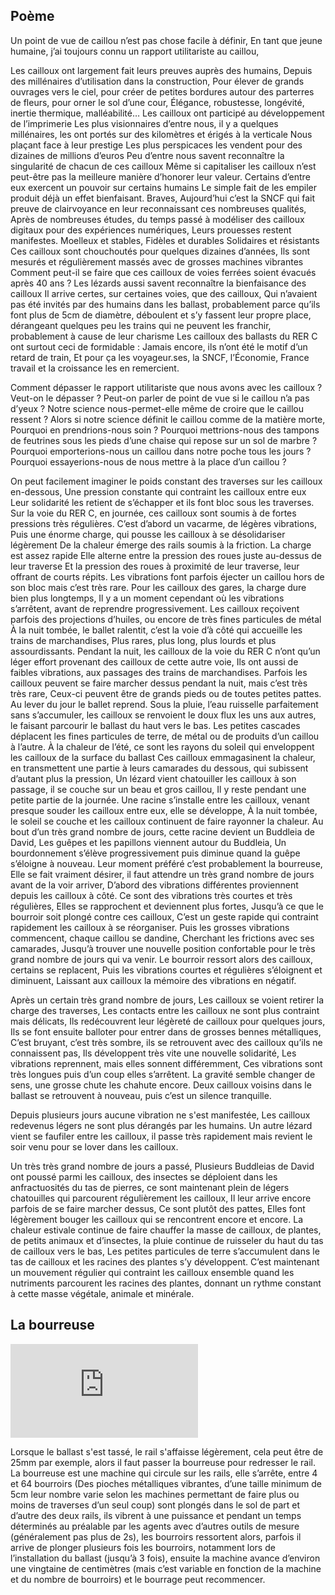 ## Poème

Un point de vue de caillou n’est pas chose facile à définir,
En tant que jeune humaine, j’ai toujours connu un rapport utilitariste au caillou,

Les cailloux ont largement fait leurs preuves auprès des humains,
Depuis des millénaires d’utilisation dans la construction,
Pour élever de grands ouvrages vers le ciel, pour créer de petites bordures autour des parterres de fleurs, pour orner le sol d’une cour,
Élégance, robustesse, longévité, inertie thermique, malléabilité…
Les cailloux ont participé au développement de l’imprimerie
Les plus visionnaires d’entre nous, il y a quelques millénaires, les ont portés sur des kilomètres et érigés à la verticale
Nous plaçant face à leur prestige
Les plus perspicaces les vendent pour des dizaines de millions d’euros
Peu d’entre nous savent reconnaître la singularité de chacun de ces cailloux
Même si capitaliser les cailloux n’est peut-être pas la meilleure manière d’honorer leur valeur.
Certains d’entre eux exercent un pouvoir sur certains humains
Le simple fait de les empiler produit déjà un effet bienfaisant.
Braves,
Aujourd’hui c’est la SNCF qui fait preuve de clairvoyance en leur reconnaissant ces nombreuses qualités,
Après de nombreuses études, du temps passé à modéliser des cailloux digitaux pour des expériences numériques,
Leurs prouesses restent manifestes.
Moelleux et stables,
Fidèles et durables
Solidaires et résistants
Ces cailloux sont chouchoutés pour quelques dizaines d’années,
Ils sont mesurés et régulièrement massés avec de grosses machines vibrantes
Comment peut-il se faire que ces cailloux de voies ferrées soient évacués après 40 ans ?
Les lézards aussi savent reconnaître la bienfaisance des cailloux
Il arrive certes, sur certaines voies, que des cailloux,
Qui n’avaient pas été invités par des humains dans les ballast, probablement parce qu’ils font plus de 5cm de diamètre,
déboulent et s’y fassent leur propre place,
dérangeant quelques peu les trains qui ne peuvent les franchir, probablement à cause de leur charisme
Les cailloux des ballasts du RER C ont surtout ceci de formidable :
Jamais encore, ils n’ont été le motif d’un retard de train,
Et pour ça les voyageur.ses, la SNCF, l’Économie, France travail et la croissance les en remercient.

Comment dépasser le rapport utilitariste que nous avons avec les cailloux ? Veut-on le dépasser ?
Peut-on parler de point de vue si le caillou n’a pas d’yeux ?
Notre science nous-permet-elle même de croire que le caillou ressent ?
Alors si notre science définit le caillou comme de la matière morte,
Pourquoi en prendrions-nous soin ?
Pourquoi mettrions-nous des tampons de feutrines sous les pieds d’une chaise qui repose sur un sol de marbre ?
Pourquoi emporterions-nous un caillou dans notre poche tous les jours ?
Pourquoi essayerions-nous de nous mettre à la place d’un caillou ?

On peut facilement imaginer le poids constant des traverses sur les cailloux en-dessous,
Une pression constante qui contraint les cailloux entre eux
Leur solidarité les retient de s’échapper et ils font bloc sous les traverses.
Sur la voie du RER C, en journée, ces cailloux sont soumis à de fortes pressions très régulières.
C’est d’abord un vacarme, de légères vibrations,
Puis une énorme charge, qui pousse les cailloux à se désolidariser légèrement
De la chaleur émerge des rails soumis à la friction.
La charge est assez rapide
Elle alterne entre la pression des roues juste au-dessus de leur traverse
Et la pression des roues à proximité de leur traverse, leur offrant de courts répits.
Les vibrations font parfois éjecter un caillou hors de son bloc mais c’est très rare.
Pour les cailloux des gares, la charge dure bien plus longtemps,
Il y a un moment cependant où les vibrations s’arrêtent, avant de reprendre progressivement.
Les cailloux reçoivent parfois des projections d’huiles, ou encore de très fines particules de métal
À la nuit tombée, le ballet ralentit, c’est la voie d’à côté qui accueille les trains de marchandises,
Plus rares, plus long, plus lourds et plus assourdissants.
Pendant la nuit, les cailloux de la voie du RER C n’ont qu’un léger effort provenant des cailloux de cette autre voie,
Ils ont aussi de faibles vibrations, aux passages des trains de marchandises.
Parfois les cailloux peuvent se faire marcher dessus pendant la nuit, mais c’est très très rare,
Ceux-ci peuvent être de grands pieds ou de toutes petites pattes.
Au lever du jour le ballet reprend.
Sous la pluie, l’eau ruisselle parfaitement sans s’accumuler,
les cailloux se renvoient le doux flux les uns aux autres, le faisant parcourir le ballast du haut vers le bas.
Les petites cascades déplacent les fines particules de terre, de métal ou de produits d’un caillou à l’autre.
À la chaleur de l’été, ce sont les rayons du soleil qui enveloppent les cailloux de la surface du ballast
Ces cailloux emmagasinent la chaleur, en transmettent une partie à leurs camarades du dessous, qui subissent d’autant plus la pression,
Un lézard vient chatouiller les cailloux à son passage, il se couche sur un beau et gros caillou,
Il y reste pendant une petite partie de la journée.
Une racine s’installe entre les cailloux, venant presque souder les cailloux entre eux, elle se développe,
À la nuit tombée, le soleil se couche et les cailloux continuent de faire rayonner la chaleur.
Au bout d’un très grand nombre de jours, cette racine devient un Buddleia de David,
Les guêpes et les papillons viennent autour du Buddleia,
Un bourdonnement s’élève progressivement puis diminue quand la guêpe s’éloigne à nouveau.
Leur moment préféré c’est probablement la bourreuse,
Elle se fait vraiment désirer, il faut attendre un très grand nombre de jours avant de la voir arriver,
D’abord des vibrations différentes proviennent depuis les cailloux à côté.
Ce sont des vibrations très courtes et très régulières,
Elles se rapprochent et deviennent plus fortes,
Jusqu’à ce que le bourroir soit plongé contre ces cailloux,
C’est un geste rapide qui contraint rapidement les cailloux à se réorganiser.
Puis les grosses vibrations commencent, chaque caillou se dandine,
Cherchant les frictions avec ses camarades,
Jusqu’à trouver une nouvelle position confortable pour le très grand nombre de jours qui va venir.
Le bourroir ressort alors des cailloux, certains se replacent,
Puis les vibrations courtes et régulières s’éloignent et diminuent,
Laissant aux cailloux la mémoire des vibrations en négatif.

Après un certain très grand nombre de jours,
Les cailloux se voient retirer la charge des traverses,
Les contacts entre les cailloux ne sont plus contraint mais délicats,
Ils redécouvrent leur légèreté de cailloux pour quelques jours,
Ils se font ensuite balloter pour entrer dans de grosses bennes métalliques,
C’est bruyant, c’est très sombre, ils se retrouvent avec des cailloux qu’ils ne connaissent pas,
Ils développent très vite une nouvelle solidarité,
Les vibrations reprennent, mais elles sonnent différemment,
Ces vibrations sont très longues puis d’un coup elles s’arrêtent.
La gravité semble changer de sens, une grosse chute les chahute encore.
Deux cailloux voisins dans le ballast se retrouvent à nouveau, puis c’est un silence tranquille.

Depuis plusieurs jours aucune vibration ne s'est manifestée,
Les cailloux redevenus légers ne sont plus dérangés par les humains.
Un autre lézard vient se faufiler entre les cailloux, il passe très rapidement mais revient le soir venu pour se lover dans les cailloux.

Un très très grand nombre de jours a passé,
Plusieurs Buddleias de David ont poussé parmi les cailloux, des insectes se déploient dans les anfractuosités du tas de pierres, ce sont maintenant plein de légers chatouilles qui parcourent régulièrement les cailloux,
Il leur arrive encore parfois de se faire marcher dessus,
Ce sont plutôt des pattes,
Elles font légèrement bouger les cailloux qui se rencontrent encore et encore.
La chaleur estivale continue de faire chauffer la masse de cailloux, de plantes, de petits animaux et d’insectes, la pluie continue de ruisseler du haut du tas de cailloux vers le bas,
Les petites particules de terre s’accumulent dans le tas de cailloux et les racines des plantes s’y développent.
C’est maintenant un mouvement régulier qui contraint les cailloux ensemble quand les nutriments parcourent les racines des plantes, donnant un rythme constant à cette masse végétale, animale et minérale.


## La bourreuse

<iframe src="https://www.youtube.com/embed/eg9eCLqXNv8?si=3DAkBAPxUPmqH3Cv&amp;start=19" title="YouTube video player" frameborder="0" allow="accelerometer; autoplay; clipboard-write; encrypted-media; gyroscope; picture-in-picture; web-share" referrerpolicy="strict-origin-when-cross-origin" allowfullscreen></iframe>

Lorsque le ballast s'est tassé, le rail s'affaisse légèrement, cela peut être de 25mm par exemple, alors il faut passer la bourreuse pour redresser le rail. La bourreuse est une machine qui circule sur les rails, elle s’arrête, entre 4 et 64 bourroirs (Des pioches métalliques vibrantes, d’une taille minimum de 5cm leur nombre varie selon les machines permettant de faire plus ou moins de traverses d’un seul coup) sont plongés dans le sol de part et d’autre des deux rails, ils vibrent à une puissance et pendant un temps déterminés au préalable par les agents avec d’autres outils de mesure (généralement pas plus de 2s), les bourroirs ressortent alors, parfois il arrive de plonger plusieurs fois les bourroirs, notamment lors de l’installation du ballast (jusqu’à 3 fois), ensuite la machine avance d’environ une vingtaine de centimètres (mais c’est variable en fonction de la machine et du nombre de bourroirs) et le bourrage peut recommencer.
